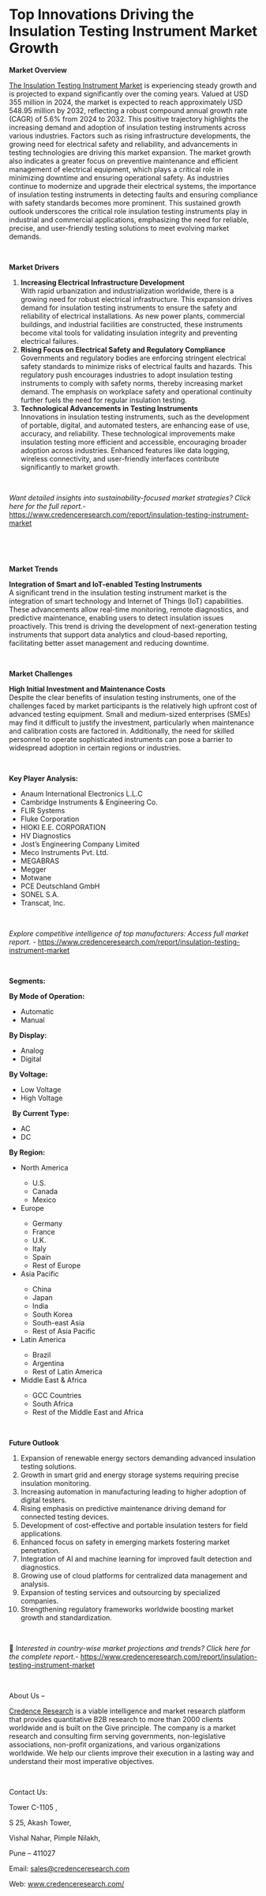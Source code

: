 # Top Innovations Driving the Insulation Testing Instrument Market Growth


<p><strong>Market Overview</strong></p>
<p><a href="https://www.credenceresearch.com/report/insulation-testing-instrument-market">The Insulation Testing Instrument Market</a> is experiencing steady growth and is projected to expand significantly over the coming years. Valued at USD 355 million in 2024, the market is expected to reach approximately USD 548.95 million by 2032, reflecting a robust compound annual growth rate (CAGR) of 5.6% from 2024 to 2032. This positive trajectory highlights the increasing demand and adoption of insulation testing instruments across various industries. Factors such as rising infrastructure developments, the growing need for electrical safety and reliability, and advancements in testing technologies are driving this market expansion. The market growth also indicates a greater focus on preventive maintenance and efficient management of electrical equipment, which plays a critical role in minimizing downtime and ensuring operational safety. As industries continue to modernize and upgrade their electrical systems, the importance of insulation testing instruments in detecting faults and ensuring compliance with safety standards becomes more prominent. This sustained growth outlook underscores the critical role insulation testing instruments play in industrial and commercial applications, emphasizing the need for reliable, precise, and user-friendly testing solutions to meet evolving market demands.</p>
<p><strong>&nbsp;</strong></p>
<p><strong>Market Drivers</strong></p>
<ol>
<li><strong>Increasing Electrical Infrastructure Development</strong><br /> With rapid urbanization and industrialization worldwide, there is a growing need for robust electrical infrastructure. This expansion drives demand for insulation testing instruments to ensure the safety and reliability of electrical installations. As new power plants, commercial buildings, and industrial facilities are constructed, these instruments become vital tools for validating insulation integrity and preventing electrical failures.</li>
<li><strong>Rising Focus on Electrical Safety and Regulatory Compliance</strong><br /> Governments and regulatory bodies are enforcing stringent electrical safety standards to minimize risks of electrical faults and hazards. This regulatory push encourages industries to adopt insulation testing instruments to comply with safety norms, thereby increasing market demand. The emphasis on workplace safety and operational continuity further fuels the need for regular insulation testing.</li>
<li><strong>Technological Advancements in Testing Instruments</strong><br /> Innovations in insulation testing instruments, such as the development of portable, digital, and automated testers, are enhancing ease of use, accuracy, and reliability. These technological improvements make insulation testing more efficient and accessible, encouraging broader adoption across industries. Enhanced features like data logging, wireless connectivity, and user-friendly interfaces contribute significantly to market growth.</li>
</ol>
<p><strong>&nbsp;</strong></p>
<p><em>Want detailed insights into sustainability-focused market strategies? Click here for the full report.- </em><a href="https://www.credenceresearch.com/report/insulation-testing-instrument-market">https://www.credenceresearch.com/report/insulation-testing-instrument-market</a></p>
<p>&nbsp;</p>
<p>&nbsp;</p>
<p><strong>Market Trends</strong></p>
<p><strong>Integration of Smart and IoT-enabled Testing Instruments</strong><br /> A significant trend in the insulation testing instrument market is the integration of smart technology and Internet of Things (IoT) capabilities. These advancements allow real-time monitoring, remote diagnostics, and predictive maintenance, enabling users to detect insulation issues proactively. This trend is driving the development of next-generation testing instruments that support data analytics and cloud-based reporting, facilitating better asset management and reducing downtime.</p>
<p>&nbsp;</p>
<p><strong>Market Challenges</strong></p>
<p><strong>High Initial Investment and Maintenance Costs</strong><br /> Despite the clear benefits of insulation testing instruments, one of the challenges faced by market participants is the relatively high upfront cost of advanced testing equipment. Small and medium-sized enterprises (SMEs) may find it difficult to justify the investment, particularly when maintenance and calibration costs are factored in. Additionally, the need for skilled personnel to operate sophisticated instruments can pose a barrier to widespread adoption in certain regions or industries.</p>
<p><strong>&nbsp;</strong></p>
<p><strong>Key Player Analysis:</strong></p>
<ul>
<li>Anaum International Electronics L.L.C</li>
<li>Cambridge Instruments &amp; Engineering Co.</li>
<li>FLIR Systems</li>
<li>Fluke Corporation</li>
<li>HIOKI E.E. CORPORATION</li>
<li>HV Diagnostics</li>
<li>Jost&rsquo;s Engineering Company Limited</li>
<li>Meco Instruments Pvt. Ltd.</li>
<li>MEGABRAS</li>
<li>Megger</li>
<li>Motwane</li>
<li>PCE Deutschland GmbH</li>
<li>SONEL S.A.</li>
<li>Transcat, Inc.</li>
</ul>
<p>&nbsp;</p>
<p><em>Explore competitive intelligence of top manufacturers: Access full market report. - </em><a href="https://www.credenceresearch.com/report/insulation-testing-instrument-market">https://www.credenceresearch.com/report/insulation-testing-instrument-market</a></p>
<p>&nbsp;</p>
<p><strong>Segments:</strong></p>
<p><strong>By Mode of Operation:</strong></p>
<ul>
<li>Automatic</li>
<li>Manual</li>
</ul>
<p><strong>By Display:</strong></p>
<ul>
<li>Analog</li>
<li>Digital</li>
</ul>
<p><strong>By Voltage:</strong></p>
<ul>
<li>Low Voltage</li>
<li>High Voltage</li>
</ul>
<p><strong>&nbsp;&nbsp;By Current Type:</strong></p>
<ul>
<li>AC</li>
<li>DC</li>
</ul>
<p><strong>By Region:</strong></p>
<ul>
<li>North America</li>
<ul>
<li>U.S.</li>
<li>Canada</li>
<li>Mexico</li>
</ul>
<li>Europe</li>
<ul>
<li>Germany</li>
<li>France</li>
<li>U.K.</li>
<li>Italy</li>
<li>Spain</li>
<li>Rest of Europe</li>
</ul>
<li>Asia Pacific</li>
<ul>
<li>China</li>
<li>Japan</li>
<li>India</li>
<li>South Korea</li>
<li>South-east Asia</li>
<li>Rest of Asia Pacific</li>
</ul>
<li>Latin America</li>
<ul>
<li>Brazil</li>
<li>Argentina</li>
<li>Rest of Latin America</li>
</ul>
<li>Middle East &amp; Africa</li>
<ul>
<li>GCC Countries</li>
<li>South Africa</li>
<li>Rest of the Middle East and Africa</li>
</ul>
</ul>
<p>&nbsp;</p>
<p><strong>Future Outlook </strong></p>
<ol>
<li>Expansion of renewable energy sectors demanding advanced insulation testing solutions.</li>
<li>Growth in smart grid and energy storage systems requiring precise insulation monitoring.</li>
<li>Increasing automation in manufacturing leading to higher adoption of digital testers.</li>
<li>Rising emphasis on predictive maintenance driving demand for connected testing devices.</li>
<li>Development of cost-effective and portable insulation testers for field applications.</li>
<li>Enhanced focus on safety in emerging markets fostering market penetration.</li>
<li>Integration of AI and machine learning for improved fault detection and diagnostics.</li>
<li>Growing use of cloud platforms for centralized data management and analysis.</li>
<li>Expansion of testing services and outsourcing by specialized companies.</li>
<li>Strengthening regulatory frameworks worldwide boosting market growth and standardization.</li>
</ol>
<p><strong>&nbsp;</strong></p>
<p>📌 <em>Interested in country-wise market projections and trends? Click here for the complete report.- </em><a href="https://www.credenceresearch.com/report/insulation-testing-instrument-market">https://www.credenceresearch.com/report/insulation-testing-instrument-market</a></p>
<p>&nbsp;</p>
<p>About Us &ndash;</p>
<p><a href="https://www.credenceresearch.com/">Credence Research</a> is a viable intelligence and market research platform that provides quantitative B2B research to more than 2000 clients worldwide and is built on the Give principle. The company is a market research and consulting firm serving governments, non-legislative associations, non-profit organizations, and various organizations worldwide. We help our clients improve their execution in a lasting way and understand their most imperative objectives.</p>
<p>&nbsp;</p>
<p>Contact Us:</p>
<p>Tower C-1105 ,</p>
<p>S 25, Akash Tower,</p>
<p>Vishal Nahar, Pimple Nilakh,</p>
<p>Pune &ndash; 411027</p>
<p>Email: <a href="mailto:sales@credenceresearch.com">sales@credenceresearch.com</a></p>
<p>Web: <a href="http://www.credenceresearch.com/">www.credenceresearch.com/</a></p>
